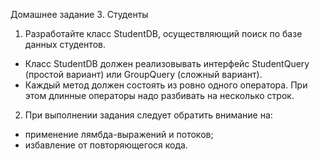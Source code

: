 Домашнее задание 3. Студенты
1. Разработайте класс StudentDB, осуществляющий поиск по базе данных студентов.
- Класс StudentDB должен реализовывать интерфейс StudentQuery (простой вариант) или GroupQuery (сложный вариант).
- Каждый метод должен состоять из ровно одного оператора. При этом длинные операторы надо разбивать на несколько строк.
2. При выполнении задания следует обратить внимание на:
- применение лямбда-выражений и потоков;
- избавление от повторяющегося кода.

